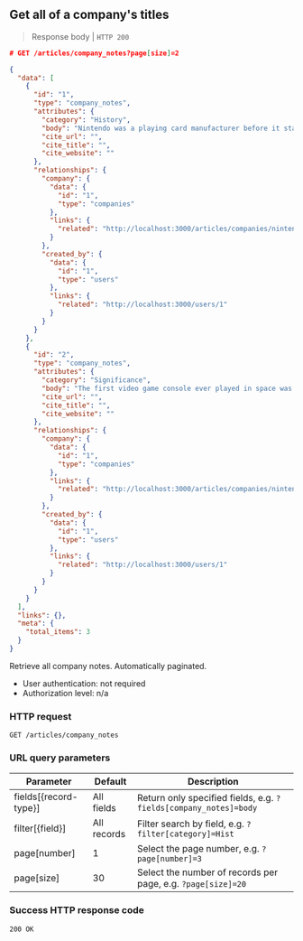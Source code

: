 ## Get all of a company's titles

> Response body | `HTTP 200`

```JSON
# GET /articles/company_notes?page[size]=2

{
  "data": [
    {
      "id": "1",
      "type": "company_notes",
      "attributes": {
        "category": "History",
        "body": "Nintendo was a playing card manufacturer before it started making video games.",
        "cite_url": "",
        "cite_title": "",
        "cite_website": ""
      },
      "relationships": {
        "company": {
          "data": {
            "id": "1",
            "type": "companies"
          },
          "links": {
            "related": "http://localhost:3000/articles/companies/nintendo-co-ltd"
          }
        },
        "created_by": {
          "data": {
            "id": "1",
            "type": "users"
          },
          "links": {
            "related": "http://localhost:3000/users/1"
          }
        }
      }
    },
    {
      "id": "2",
      "type": "company_notes",
      "attributes": {
        "category": "Significance",
        "body": "The first video game console ever played in space was made by Nintendo. Aleksandr Serebrov played Tetris on a Game Boy.",
        "cite_url": "",
        "cite_title": "",
        "cite_website": ""
      },
      "relationships": {
        "company": {
          "data": {
            "id": "1",
            "type": "companies"
          },
          "links": {
            "related": "http://localhost:3000/articles/companies/nintendo-co-ltd"
          }
        },
        "created_by": {
          "data": {
            "id": "1",
            "type": "users"
          },
          "links": {
            "related": "http://localhost:3000/users/1"
          }
        }
      }
    }
  ],
  "links": {},
  "meta": {
    "total_items": 3
  }
}
```

Retrieve all company notes. Automatically paginated.

* User authentication: not required
* Authorization level: n/a

### HTTP request

`GET /articles/company_notes`

### URL query parameters

Parameter | Default | Description
--------- | ------- | -----------
fields[{record-type}] | All fields | Return only specified fields, e.g. `?fields[company_notes]=body`
filter[{field}] | All records | Filter search by field, e.g. `?filter[category]=Hist`
page[number] | 1 | Select the page number, e.g. `?page[number]=3`
page[size] | 30 | Select the number of records per page, e.g. `?page[size]=20`

### Success HTTP response code

`200 OK`

